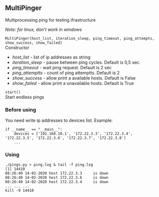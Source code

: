 ## MultiPinger
    
Multiprocessing ping for testing ifrastructure

_Note: for linux, don't work in windows_
    
``` MultiPinger(host_list, iteration_sleep, ping_timeout, ping_attempts, show_success, show_failed) ```      
Constructor
- *host_list* - list of ip addresses as string
- *iteration_sleep* - pause between ping cycles. Default is 0,5 sec.
- *ping_timeout* - wait ping request. Default is 2 sec
- *ping_attemptts* - count of ping attemptts. Default is 2
- *show_success* - allow print a available hosts. Default is False
- *show_failed* - allow print a unavailable hosts. Default is True

``` start() ```      
Start endless pings

### Before using
You need write ip addresses to devices list. Example:
```
if __name__ == "__main__":
    devices = ['192.168.10.1', '172.22.3.3', '172.22.3.4', '172.22.3.5', '172.22.3.6', '172.22.3.7', '172.22.3.8']
    ...
```

### Using
``` 
./pings.py > ping.log & tail -f ping.log
[1] 14410
08:26:40 14-02-2020 host 172.22.3.3     is down
08:26:40 14-02-2020 host 172.22.3.6     is down
08:26:40 14-02-2020 host 172.22.3.4     is down
... ... ...
kill -9 14410
```      
